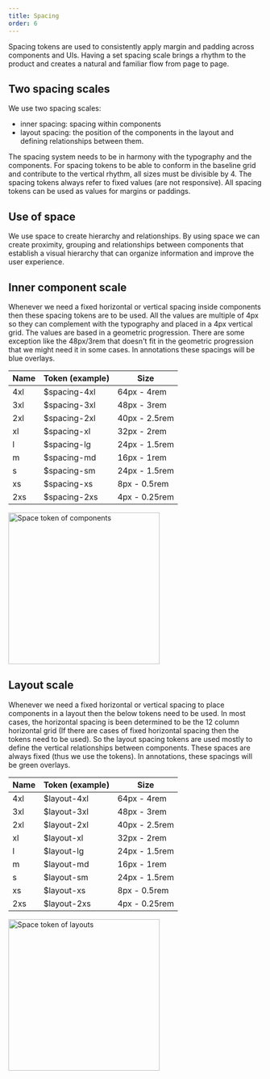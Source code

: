 ```yaml
---
title: Spacing
order: 6
---
```


Spacing tokens are used to consistently apply margin and padding across components and UIs. Having a set spacing scale brings a rhythm to the product and creates a natural and familiar flow from page to page.

## Two spacing scales

We use two spacing scales:

- inner spacing: spacing within components
- layout spacing: the position of the components in the layout and defining relationships between them.

The spacing system needs to be in harmony with the typography and the components. For spacing tokens to be able to conform in the baseline grid and contribute to the vertical rhythm, all sizes must be divisible by 4. The spacing tokens always refer to fixed values (are not responsive). All spacing tokens can be used as values for margins or paddings.

## Use of space

We use space to create hierarchy and relationships. By using space we can create proximity, grouping and relationships between components that establish a visual hierarchy that can organize information and improve the user experience.

## Inner component scale

Whenever we need a fixed horizontal or vertical spacing inside components then these spacing tokens are to be used. All the values are multiple of 4px so they can complement with the typography and placed in a 4px vertical grid. The values are based in a geometric progression. There are some exception like the 48px/3rem that doesn't fit in the geometric progression that we might need it in some cases. In annotations these spacings will be blue overlays.

<!-- prettier-ignore-start -->
| Name | Token (example) | Size          |
| ---- | --------------- | ------------- |
| 4xl  | $spacing-4xl   | 64px - 4rem   |
| 3xl  | $spacing-3xl   | 48px - 3rem   |
| 2xl  | $spacing-2xl   | 40px - 2.5rem |
| xl   | $spacing-xl    | 32px - 2rem   |
| l    | $spacing-lg    | 24px - 1.5rem |
| m    | $spacing-md    | 16px - 1rem   |
| s    | $spacing-sm    | 24px - 1.5rem |
| xs   | $spacing-xs    | 8px - 0.5rem  |
| 2xs  | $spacing-2xs   | 4px - 0.25rem |
<!-- prettier-ignore-end -->

<img src="https://inno-ecl.s3.amazonaws.com/media/images/EC/Space/Space%20Inner.svg" alt=" Space token of components " width="300"/>

## Layout scale

Whenever we need a fixed horizontal or vertical spacing to place components in a layout then the below tokens need to be used. In most cases, the horizontal spacing is been determined to be the 12 column horizontal grid (If there are cases of fixed horizontal spacing then the tokens need to be used). So the layout spacing tokens are used mostly to define the vertical relationships between components. These spaces are always fixed (thus we use the tokens). In annotations, these spacings will be green overlays.

<!-- prettier-ignore-start -->
| Name | Token (example) | Size          |
| ---- | --------------- | ------------- |
| 4xl  | $layout-4xl    | 64px - 4rem   |
| 3xl  | $layout-3xl    | 48px - 3rem   |
| 2xl  | $layout-2xl    | 40px - 2.5rem |
| xl   | $layout-xl     | 32px - 2rem   |
| l    | $layout-lg     | 24px - 1.5rem |
| m    | $layout-md     | 16px - 1rem   |
| s    | $layout-sm     | 24px - 1.5rem |
| xs   | $layout-xs     | 8px - 0.5rem  |
| 2xs  | $layout-2xs    | 4px - 0.25rem |
<!-- prettier-ignore-end -->

<img src="https://inno-ecl.s3.amazonaws.com/media/images/EC/Space/Space%20Layout.svg" alt=" Space token of layouts " width="300"/>
